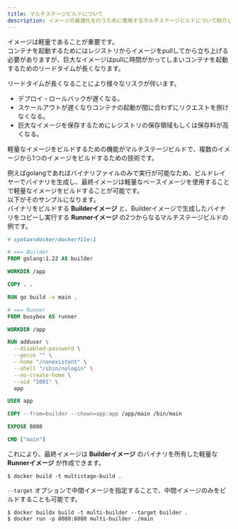 ```yaml
---
title: マルチステージビルドについて
description: イメージの最適化を行うために使用するマルチステージビルドについて紹介します。
---
```


イメージは軽量であることが重要です。  
コンテナを起動するためにはレジストリからイメージをpullしてから立ち上げる必要がありますが、巨大なイメージはpullに時間がかってしまいコンテナを起動するためのリードタイムが長くなります。  

リードタイムが長くなることにより様々なリスクが伴います。  
* デプロイ・ロールバックが遅くなる。
* スケールアウトが遅くなりコンテナの起動が間に合わずにリクエストを捌けなくなる。
* 巨大なイメージを保存するためにレジストリの保存領域もしくは保存料が高くなる。

軽量なイメージをビルドするための機能がマルチステージビルドで、複数のイメージから1つのイメージをビルドするための技術です。  

例えばgolangであればバイナリファイルのみで実行が可能なため、ビルドレイヤーでバイナリを生成し、最終イメージは軽量なベースイメージを使用することで軽量なイメージをビルドすることが可能です。  
以下がそのサンプルになります。  
バイナリをビルドする **Builderイメージ** と、Builderイメージで生成したバイナリをコピーし実行する **Runnerイメージ** の2つからなるマルチステージビルドの例です。
```Dockerfile
# syntax=docker/dockerfile:1

# === Builder
FROM golang:1.22 AS builder

WORKDIR /app

COPY . .

RUN go build -o main .

# === Runner
FROM busybox AS runner

WORKDIR /app

RUN adduser \
  --disabled-password \
  --gecos "" \
  --home "/nonexistent" \
  --shell "/sbin/nologin" \
  --no-create-home \
  --uid "1001" \
  app

USER app

COPY --from=builder --chown=app:app /app/main /bin/main

EXPOSE 8080

CMD ["main"]
```

これにより、最終イメージは **Builderイメージ** のバイナリを所有した軽量な **Runnerイメージ** が作成できます。

```
$ docker build -t multistage-build .
```

`--target` オプションで中間イメージを指定することで、中間イメージのみをビルドすることも可能です。

```
$ docker buildx build -t multi-builder --target builder .
$ docker run -p 8080:8080 multi-builder ./main
```